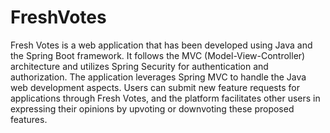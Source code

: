 # FreshVotes
Fresh Votes is a web application that has been developed using Java and the Spring Boot framework. It follows the MVC (Model-View-Controller) architecture and utilizes Spring Security for authentication and authorization. The application leverages Spring MVC to handle the Java web development aspects. Users can submit new feature requests for applications through Fresh Votes, and the platform facilitates other users in expressing their opinions by upvoting or downvoting these proposed features.
